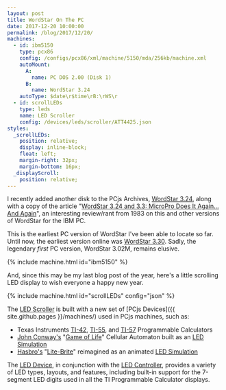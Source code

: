 ```yaml
---
layout: post
title: WordStar On The PC
date: 2017-12-20 10:00:00
permalink: /blog/2017/12/20/
machines:
  - id: ibm5150
    type: pcx86
    config: /configs/pcx86/xml/machine/5150/mda/256kb/machine.xml
    autoMount:
      A:
        name: PC DOS 2.00 (Disk 1)
      B:
        name: WordStar 3.24
    autoType: $date\r$time\rB:\rWS\r
  - id: scrollLEDs
    type: leds
    name: LED Scroller
    config: /devices/leds/scroller/ATT4425.json
styles:
  _scrollLEDs:
    position: relative;
    display: inline-block;
    float: left;
    margin-right: 32px;
    margin-bottom: 16px;
  _displayScroll:
    position: relative;
---
```


I recently added another disk to the PCjs Archives, [WordStar 3.24](/software/pcx86/app/other/wordstar/3.24/), along with a copy
of the article "[WordStar 3.24 and 3.3: MicroPro Does It Again... And Again](/software/pcx86/app/other/wordstar/#pc-magazine-review)",
an interesting review/rant from 1983 on this and other versions of WordStar for the IBM PC.

This is the earliest PC version of WordStar I've been able to locate so far.  Until now, the earliest version online was
[WordStar 3.30](/software/pcx86/app/other/wordstar/3.30/).  Sadly, the legendary *first* PC version, WordStar 3.02M, remains
elusive.

{% include machine.html id="ibm5150" %}

And, since this may be my last blog post of the year, here's a little scrolling LED display to wish everyone a happy new year.

{% include machine.html id="scrollLEDs" config="json" %}

<div id="scrollLEDs"><div id="displayScroll"></div></div>

The [LED Scroller](/machines/led/scroller/) is built with a new set of [PCjs Devices]({{ site.github.pages }}/machines/) used in PCjs machines,
such as:

* Texas Instruments [TI-42](/machines/ti/ti42/), [TI-55](/machines/ti/ti55/), and [TI-57](/machines/ti/ti57/) Programmable Calculators
* [John Conway's](http://www.conwaylife.com/wiki/John_Horton_Conway) "[Game of Life](http://www.conwaylife.com/wiki/Conway%27s_Game_of_Life)" Cellular Automaton built as an [LED Simulation](/machines/led/life/color/)
* [Hasbro's](https://en.wikipedia.org/wiki/Hasbro) "[Lite-Brite](https://en.wikipedia.org/wiki/Lite-Brite)" reimagined as an animated [LED Simulation](/machines/led/lite-brite/)

The [LED Device](/machines/lib/led.js), in conjunction with the [LED Controller](/machines/lib/ledctrl.js), provides
a variety of LED types, layouts, and features, including built-in support for the 7-segment LED digits used in all the
TI Programmable Calculator displays.
